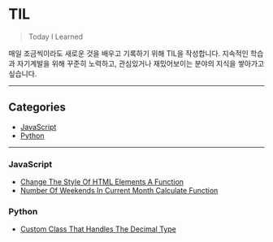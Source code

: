 # TIL

> Today I Learned

매일 조금씩이라도 새로운 것을 배우고 기록하기 위해 TIL을 작성합니다.
지속적인 학습과 자기계발을 위해 꾸준히 노력하고, 관심있거나 재밌어보이는 분야의 지식을 쌓아가고 싶습니다.

<hr>

## Categories

- [JavaScript](#javascript)
- [Python](#python)

<hr>

### JavaScript

- [Change The Style Of HTML Elements A Function](https://github.com/kmseunh/til/blob/main/javascript/change%20the-style-of-html-elements-a-function.md)
- [Number Of Weekends In Current Month Calculate Function](https://github.com/kmseunh/til/blob/main/javascript/number-of-weekends-in-current-month-calculate-function.md)

### Python

- [Custom Class That Handles The Decimal Type](https://github.com/kmseunh/til/blob/main/python/custom-class-that-handles-the-decimal-type.md)
